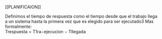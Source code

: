 [[PLANIFICAION]]

Definimos el tiempo de respuesta como el tiempo desde que el
trabajo llega a un sistema hasta la primera vez que es elegido para
ser ejecutado3 Mas formalmente:  
		Trespuesta = T1ra−ejecucion − Tllegada